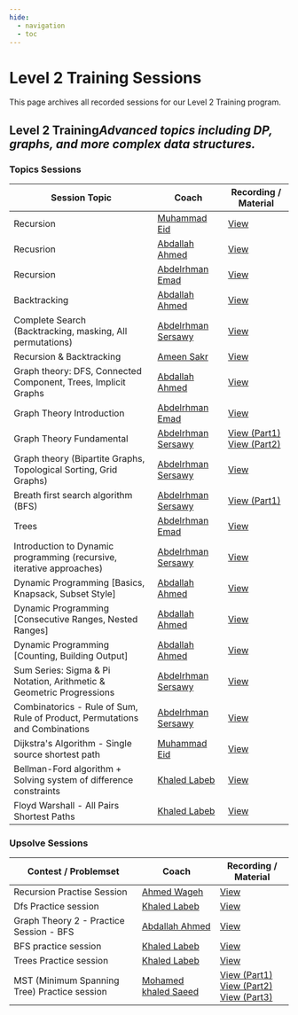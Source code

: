 ```yaml
---
hide:
  - navigation
  - toc
---
```


# Level 2 Training Sessions

This page archives all recorded sessions for our Level 2 Training program.

<div class="level-section">
  <h2>Level 2 Training<em>Advanced topics including DP, graphs, and more complex data structures.</em></h2>

  <h3>Topics Sessions</h3>
  <table class="sessions-table">
    <thead>
        <tr>
            <th>Session Topic</th>
            <th>Coach</th>
            <th>Recording / Material</th>
            </tr>
    </thead>
    <tbody>
        <tr>
            <td>Recursion</td>
            <td>
                <a href="../../community/coaches/#muhammad-eid">Muhammad Eid</a>
            </td>
            <td><a href="https://www.youtube.com/watch?v=muYpyTbmeOA&list=PL3otEsYiklFG3jsD1_sJJ99XEoXDzZ9i_" target="_blank">View</a></td>
        </tr>
        <tr>
            <td>Recusrion</td>
            <td><a href="../../community/coaches/#abdallah-ahmed">Abdallah Ahmed</a></td>
            <td>
                <a href="https://drive.google.com/drive/folders/15iY8yXt6jujb3K1jhudiIQwS5w8fKL6x?usp=sharing" target="_blank">View</a>
            </td>
        </tr>
        <tr>
            <td>Recursion</td>
            <td><a href="../../community/coaches/#abdelrhman-emad">Abdelrhman Emad</a></td>
            <td>
                <a href="https://drive.google.com/drive/folders/1ayQLbyLYaPQQLAmsU2R--_mMBEXYGEf7" target="_blank">View</a>
            </td>
        </tr>
        <tr>
            <td>Backtracking</td>
            <td><a href="../../community/coaches/#abdallah-ahmed">Abdallah Ahmed</a></td>
            <td>
                <a href="https://drive.google.com/drive/folders/1EXU91AzITxolUU_H-kD7myboMNXQEZ66?usp=sharing" target="_blank">View</a>
            </td>
        </tr>
        <tr>
            <td>Complete Search (Backtracking, masking, All permutations)</td>
            <td><a href="../../community/coaches/#abdelrhman-sersawy">Abdelrhman Sersawy</a></td>
            <td>
                <a href="https://www.youtube.com/watch?v=8T5wb1AQhrk" target="_blank">View</a>
            </td>
        </tr>
        <tr>
            <td>Recursion & Backtracking</td>
            <td><a href="../../community/coaches/#ameen-sakr">Ameen Sakr</a></td>
            <td>
                <a href="https://www.youtube.com/playlist?list=PLYROQO7GJZJM8886anwhzszvDttcNGcMR" target="_blank">View</a>
            </td>
        </tr>
        <tr>
            <td>Graph theory: DFS, Connected Component, Trees, Implicit Graphs</td>
            <td><a href="../../community/coaches/#abdallah-ahmed">Abdallah Ahmed</a></td>
            <td>
                <a href="https://drive.google.com/file/d/1AD7FIiRxwcEV_u5Gw3DWMzufHtCnqUG-/view?usp=sharing" target="_blank">View</a>
            </td>
        </tr>
        <tr>
            <td>Graph Theory Introduction</td>
            <td><a href="../../community/coaches/#abdelrhman-emad">Abdelrhman Emad</a></td>
            <td>
                <a href="https://drive.google.com/drive/folders/1iXpTYyWuTozBSAEv-kjIh6OTptcx2EKA" target="_blank">View</a>
            </td>
        </tr>
        <tr>
            <td>Graph Theory Fundamental </td>
            <td><a href="../../community/coaches/#abdelrhman-sersawy">Abdelrhman Sersawy</a></td>
            <td>
                <a href="https://www.youtube.com/watch?v=7cQQTjNz5Uw&t=949s" target="_blank">View (Part1)</a>
                <br>
                <a href="https://www.youtube.com/watch?v=BF_-owzQ7wU" target="_blank">View (Part2)</a>
            </td>
        </tr>
        <tr>
            <td>Graph theory (Bipartite Graphs, Topological Sorting, Grid Graphs)</td>
            <td><a href="../../community/coaches/#abdelrhman-sersawy">Abdelrhman Sersawy</a></td>
            <td>
                <a href="https://www.youtube.com/watch?v=UrDl9efWaFw" target="_blank">View</a>
            </td>
        </tr>
        <tr>
            <td>Breath first search algorithm (BFS)</td>
            <td><a href="../../community/coaches/#abdelrhman-sersawy">Abdelrhman Sersawy</a></td>
            <td>
                <a href="https://www.youtube.com/watch?v=tvh47wMjeEA" target="_blank">View (Part1)</a>
            </td>
        </tr>
        <tr>
            <td>Trees</td>
            <td><a href="../../community/coaches/#abdelrhman-emad">Abdelrhman Emad</a></td>
            <td>
                <a href="https://www.youtube.com/playlist?list=PLxebyRLe0PFLmZZocq4_2jBaOcXuXQZYd" target="_blank">View</a>
            </td>
        </tr>
        <tr>
            <td>Introduction to Dynamic programming (recursive, iterative approaches)</td>
            <td><a href="../../community/coaches/#abdelrhman-sersawy">Abdelrhman Sersawy</a></td>
            <td>
                <a href="https://www.youtube.com/watch?v=ls_QVRjquaI&t=1989s">View</a>
            </td>
        </tr>
        <tr>
            <td>Dynamic Programming [Basics, Knapsack, Subset Style]</td>
            <td><a href="../../community/coaches/#abdallah-ahmed">Abdallah Ahmed</a></td>
            <td>
                <a href="https://drive.google.com/drive/folders/1tSJ4fw3tBwie0YpxzZ7R4qKvvNLF-9mZ?usp=sharing" target="_blank">View</a>
            </td>
        </tr>
        <tr>
            <td>Dynamic Programming [Consecutive Ranges, Nested Ranges]</td>
            <td><a href="../../community/coaches/#abdallah-ahmed">Abdallah Ahmed</a></td>
            <td>
                <a href="https://drive.google.com/drive/folders/1RDlZpgyUaSUkcvKJypPkYscF4tHhOB2-?usp=sharing" target="_blank">View</a>
            </td>
        </tr>
        <tr>
            <td>Dynamic Programming [Counting, Building Output]</td>
            <td><a href="../../community/coaches/#abdallah-ahmed">Abdallah Ahmed</a></td>
            <td>
                <a href="https://youtu.be/4lyUzjxFpL0?si=iQEh6AH7LB-skQ0Y" target="_blank">View</a>
            </td>
        </tr>
        <tr>
            <td>Sum Series: Sigma & Pi Notation, Arithmetic & Geometric Progressions </td>
            <td><a href="../../community/coaches/#abdelrhman-sersawy">Abdelrhman Sersawy</a></td>
            <td>
                <a href="https://www.youtube.com/watch?v=K8pzuDmE_b4">View</a>
            </td>
        </tr>
        <tr>
            <td>Combinatorics - Rule of Sum, Rule of Product, Permutations and Combinations </td>
            <td><a href="../../community/coaches/#abdelrhman-sersawy">Abdelrhman Sersawy</a></td>
            <td>
                <a href="https://www.youtube.com/watch?v=nNW9TGZWfI4">View</a>
            </td>
        </tr>
        <tr>
            <td>Dijkstra's Algorithm - Single source shortest path</td>
            <td>
                <a href="../../community/coaches/#muhammad-eid">Muhammad Eid</a>
            </td>
            <td><a href="https://www.youtube.com/watch?v=IIpQhqALkqw&list=PL3otEsYiklFG3jsD1_sJJ99XEoXDzZ9i_&index=2" target="_blank">View</a></td>
        </tr>
        <tr>
            <td>Bellman-Ford algorithm + Solving system of difference constraints</td>
            <td><a href="../../community/coaches/#khaled-labeb">Khaled Labeb</a></td>
            <td><a href="https://www.youtube.com/watch?v=SarHKmf3H10" target="_blank">View</a></td>
        </tr>
        <tr>
            <td>Floyd Warshall - All Pairs Shortest Paths</td>
            <td><a href="../../community/coaches/#khaled-labeb">Khaled Labeb</a></td>
            <td><a href="https://www.youtube.com/watch?v=uMMiXoAeBLU&t=2066s" target="_blank">View</a></td>
        </tr>
    </tbody>
  </table>

  <h3>Upsolve Sessions</h3>
  <table class="sessions-table">
    <thead>
        <tr>
            <th>Contest / Problemset</th>
            <th>Coach</th>
            <th>Recording / Material</th>
        </tr>
    </thead>
    <tbody>
        <tr>
            <td>Recursion Practise Session</td>
            <td><a href="../../community/coaches/#ahmed-wageh">Ahmed Wageh</a></td>
            <td><a href="https://www.youtube.com/watch?v=if_xsQi8nag" target="_blank">View</a></td>
        </tr>
        <tr>
            <td>Dfs Practice session</td>
            <td><a href="../../community/coaches/#khaled-labeb">Khaled Labeb</a></td>
            <td><a href="https://www.youtube.com/watch?v=i0r4ZWakghY" target="_blank">View</a></td>
        </tr>
        <tr>
            <td>Graph Theory 2 - Practice Session - BFS</td>
            <td><a href="../../community/coaches/#abdallah-ahmed">Abdallah Ahmed</a></td>
            <td>
                <a href="https://www.youtube.com/watch?v=Exvhq27YYsE" target="_blank">View</a>
            </td>
        </tr>
        <tr>
            <td>BFS practice session</td>
            <td><a href="../../community/coaches/#khaled-labeb">Khaled Labeb</a></td>
            <td><a href="https://www.youtube.com/watch?v=GUc4x6VT8Ec" target="_blank">View</a></td>
        </tr>
        <tr>
            <td>Trees Practice session</td>
            <td><a href="../../community/coaches/#khaled-labeb">Khaled Labeb</a></td>
            <td><a href="https://www.youtube.com/watch?v=S5DQZf52tVs" target="_blank">View</a></td>
        </tr>
        <tr>
            <td>MST (Minimum Spanning Tree) Practice session</td>
            <td><a href="../../community/coaches/#mohamed-khaled-saeed">Mohamed khaled Saeed</a></td>
            <td>
                <a href="https://drive.google.com/drive/folders/1q3-ELf2AiWA8NlKHedjRVek0yPXLq3_y" target="_blank">View (Part1)</a>
                <br>
                <a href="https://drive.google.com/drive/folders/1q3-ELf2AiWA8NlKHedjRVek0yPXLq3_y" target="_blank">View (Part2)</a>
                <br>
                <a href="https://drive.google.com/drive/folders/1q3-ELf2AiWA8NlKHedjRVek0yPXLq3_y" target="_blank">View (Part3)</a>
            </td>
        </tr>
    </tbody>
  </table>
</div> 
